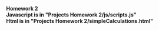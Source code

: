 <b>Homework 2<b><br>
Javascript is in "Projects Homework 2/js/scripts.js"<br>
Html is in "Projects Homework 2/simpleCalculations.html"
